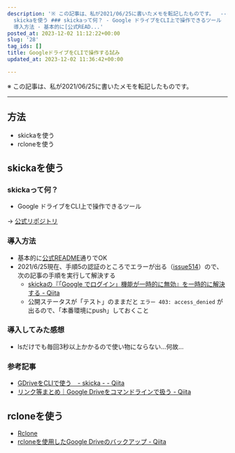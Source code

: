 ```yaml
---
description: '※ この記事は、私が2021/06/25に書いたメモを転記したものです。  ---  ## 方法 - skickaを使う - rcloneを使う  ##
  skickaを使う ### skickaって何？ - Google ドライブをCLI上で操作できるツール  → [公式リポジトリ](https://github.com/google/skicka)  ###
  導入方法 - 基本的に[公式READ...'
posted_at: 2023-12-02 11:12:22+00:00
slug: '28'
tag_ids: []
title: GoogleドライブをCLIで操作する試み
updated_at: 2023-12-02 11:36:42+00:00

---
```

※ この記事は、私が2021/06/25に書いたメモを転記したものです。

---

## 方法
- skickaを使う
- rcloneを使う

## skickaを使う
### skickaって何？
- Google ドライブをCLI上で操作できるツール

→ [公式リポジトリ](https://github.com/google/skicka)

### 導入方法
- 基本的に[公式README](https://github.com/google/skicka#getting-started)通りでOK
- 2021/6/25現在、手順5の認証のところでエラーが出る（[issue514](https://github.com/prasmussen/gdrive/issues/514)）ので、次の記事の手順を実行して解決する
    - [skickaの『「Google でログイン」機能が一時的に無効』を一時的に解決する - Qiita](https://qiita.com/satackey/items/34c7fc5bf77bd2f5c633)
    - 公開ステータスが「テスト」のままだと `エラー 403: access_denied` が出るので、「本番環境にpush」しておくこと

### 導入してみた感想
- lsだけでも毎回3秒以上かかるので使い物にならない…何故…

### 参考記事
- [GDriveをCLIで使う　- skicka - - Qiita](https://qiita.com/sesame_apps/items/054fbc49d5a7da9679b7)
- [リンク等まとめ｜Google Driveをコマンドラインで扱う - Qiita](https://qiita.com/hann-solo/items/35668297d687e01c821f)

## rcloneを使う
- [Rclone](https://rclone.org/)
- [rcloneを使用したGoogle Driveのバックアップ - Qiita](https://qiita.com/kodai-saito/items/f7597392e470863c450e)



